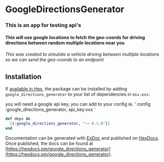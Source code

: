 # GoogleDirectionsGenerator

### This is an app for testing api's

#### This will use google locations to fetch the geo-coords for driving directions between random multiple locations near you
###### This was created to simulate a vehicle driving between multiple locations so we can send the geo-coords to an endpoint

## Installation

If [available in Hex](https://hex.pm/docs/publish), the package can be installed
by adding `google_directions_generator` to your list of dependencies in `mix.exs`:

you will need a google api key, you can add to your config ie. ' config :google_directions_generator, api_key:xxx '

```elixir
def deps do
  [{:google_directions_generator, "~> 0.1.0"}]
end
```

Documentation can be generated with [ExDoc](https://github.com/elixir-lang/ex_doc)
and published on [HexDocs](https://hexdocs.pm). Once published, the docs can
be found at [https://hexdocs.pm/google_directions_generator](https://hexdocs.pm/google_directions_generator).

